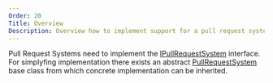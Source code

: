 ```yaml
---
Order: 20
Title: Overview
Description: Overview how to implement support for a pull request system.
---
```

Pull Request Systems need to implement the [IPullRequestSystem] interface.
For simplyfing implementation there exists an abstract [PullRequestSystem] base class from which concrete implementation can be inherited.

[IPullRequestSystem]: ../../../api/Cake.Issues.PullRequests/IPullRequestSystem
[PullRequestSystem]: ../../../api/Cake.Issues.PullRequests/PullRequestSystem